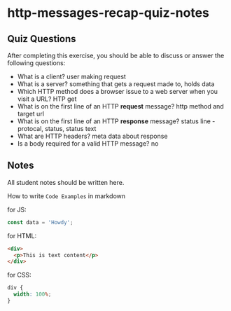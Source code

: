 # http-messages-recap-quiz-notes

## Quiz Questions

After completing this exercise, you should be able to discuss or answer the following questions:

- What is a client?
  user making request
- What is a server?
  something that gets a request made to, holds data
- Which HTTP method does a browser issue to a web server when you visit a URL?
  HTP get
- What is on the first line of an HTTP **request** message?
  http method and target url
- What is on the first line of an HTTP **response** message?
  status line - protocal, status, status text
- What are HTTP headers?
  meta data about response
- Is a body required for a valid HTTP message?
  no

## Notes

All student notes should be written here.

How to write `Code Examples` in markdown

for JS:

```javascript
const data = 'Howdy';
```

for HTML:

```html
<div>
  <p>This is text content</p>
</div>
```

for CSS:

```css
div {
  width: 100%;
}
```
